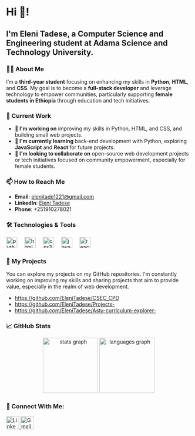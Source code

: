 <h1 align="left">Hi 👋!</h1> 
<h2>I'm Eleni Tadese, a Computer Science and Engineering student at Adama Science and Technology University.</h2>

### 👩‍💻 About Me

I’m a **third-year student** focusing on enhancing my skills in **Python**, **HTML**, and **CSS**. My goal is to become a **full-stack developer** and leverage technology to empower communities, particularly supporting **female students in Ethiopia** through education and tech initiatives.

### 🚀 Current Work

- **🔭 I'm working on** improving my skills in Python, HTML, and CSS, and building small web projects.
- **🌱 I'm currently learning** back-end development with Python, exploring **JavaScript** and **React** for future projects.
- **👯 I'm looking to collaborate on** open-source web development projects or tech initiatives focused on community empowerment, especially for female students.

### 📫 How to Reach Me

- **Email**: [elenitade1221@gmail.com](mailto:elenitade1221@gmail.com)
- **LinkedIn**: [Eleni Tadese](https://www.linkedin.com/in/eleni-tadese/)
- **Phone**: +251910278021

### 🛠️ Technologies & Tools

<div align="left">
  <img src="https://cdn.jsdelivr.net/gh/devicons/devicon/icons/python/python-original.svg" height="30" alt="python logo" />
  <img width="12" />
  <img src="https://cdn.jsdelivr.net/gh/devicons/devicon/icons/html5/html5-original.svg" height="30" alt="html5 logo" />
  <img width="12" />
  <img src="https://cdn.jsdelivr.net/gh/devicons/devicon/icons/css3/css3-original.svg" height="30" alt="css3 logo" />
  <img width="12" />
  <img src="https://cdn.jsdelivr.net/gh/devicons/devicon/icons/javascript/javascript-original.svg" height="30" alt="javascript logo" />
  <img width="12" />
  <img src="https://cdn.jsdelivr.net/gh/devicons/devicon/icons/react/react-original.svg" height="30" alt="react logo" />
</div>


### 📄 My Projects

You can explore my projects on my GitHub repositories. I'm constantly working on improving my skills and sharing projects that aim to provide value, especially in the realm of web development.
- https://github.com/EleniTadese/CSEC_CPD
- https://github.com/EleniTadese/Projects-
- https://github.com/EleniTadese/Astu-curriculum-explorer-

### 📈 GitHub Stats

<div align="center">
  <img src="https://github-readme-stats.vercel.app/api?username=elenitadese&hide_title=false&hide_rank=false&show_icons=true&include_all_commits=true&count_private=true&disable_animations=false&theme=dracula&locale=en&hide_border=false" height="150" alt="stats graph" />
  <img src="https://github-readme-stats.vercel.app/api/top-langs?username=elenitadese&locale=en&hide_title=false&layout=compact&card_width=320&langs_count=5&theme=dracula&hide_border=false" height="150" alt="languages graph" />
</div>


### 📌 Connect With Me:

<div align="left">
  <a href="https://www.linkedin.com/in/eleni-tadese/" target="blank">
    <img src="https://img.shields.io/static/v1?message=LinkedIn&logo=linkedin&label=&color=0077B5&logoColor=white&labelColor=&style=for-the-badge" height="35" alt="LinkedIn logo" />
  </a>
  <a href="mailto:elenitade1221@gmail.com" target="blank">
    <img src="https://img.shields.io/static/v1?message=Gmail&logo=gmail&label=&color=D14836&logoColor=white&labelColor=&style=for-the-badge" height="35" alt="Gmail logo" />
  </a>
</div>
